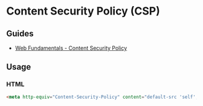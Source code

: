 # Content Security Policy (CSP)

## Guides

- [Web Fundamentals - Content Security Policy](https://developers.google.com/web/fundamentals/security/csp)

## Usage

### HTML

```html
<meta http-equiv="Content-Security-Policy" content="default-src 'self'; connect-src http://127.0.0.1:8080; script-src 'self' 'unsafe-inline' http://127.0.0.1:8080; img-src 'self' http://127.0.0.1:8080; style-src 'self'; frame-ancestors 'self'; frame-src 'self';">
```
